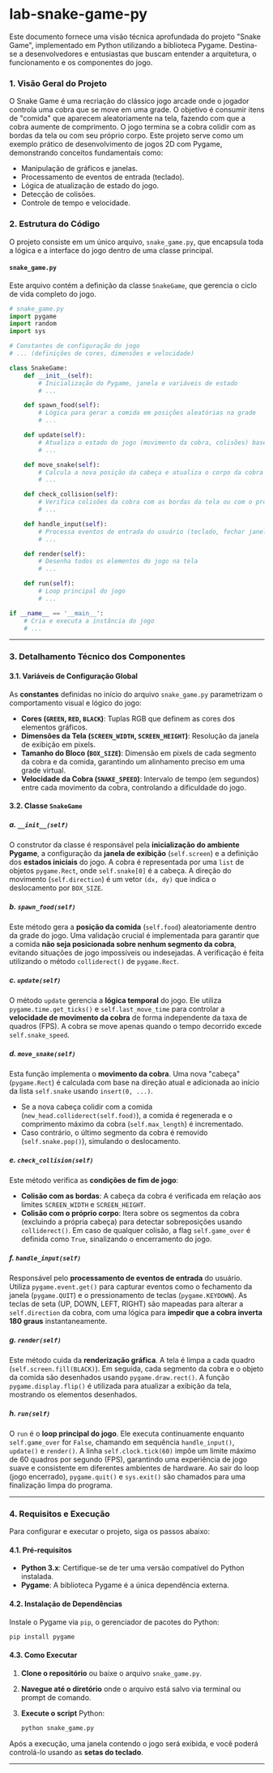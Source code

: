 # lab-snake-game-py

Este documento fornece uma visão técnica aprofundada do projeto "Snake Game", implementado em Python utilizando a biblioteca Pygame. Destina-se a desenvolvedores e entusiastas que buscam entender a arquitetura, o funcionamento e os componentes do jogo.

### 1. Visão Geral do Projeto

O Snake Game é uma recriação do clássico jogo arcade onde o jogador controla uma cobra que se move em uma grade. O objetivo é consumir itens de "comida" que aparecem aleatoriamente na tela, fazendo com que a cobra aumente de comprimento. O jogo termina se a cobra colidir com as bordas da tela ou com seu próprio corpo. Este projeto serve como um exemplo prático de desenvolvimento de jogos 2D com Pygame, demonstrando conceitos fundamentais como:

* Manipulação de gráficos e janelas.
* Processamento de eventos de entrada (teclado).
* Lógica de atualização de estado do jogo.
* Detecção de colisões.
* Controle de tempo e velocidade.

### 2. Estrutura do Código

O projeto consiste em um único arquivo, `snake_game.py`, que encapsula toda a lógica e a interface do jogo dentro de uma classe principal.

#### `snake_game.py`

Este arquivo contém a definição da classe `SnakeGame`, que gerencia o ciclo de vida completo do jogo.

```python
# snake_game.py
import pygame
import random
import sys

# Constantes de configuração do jogo
# ... (definições de cores, dimensões e velocidade)

class SnakeGame:
    def __init__(self):
        # Inicialização do Pygame, janela e variáveis de estado
        # ...

    def spawn_food(self):
        # Lógica para gerar a comida em posições aleatórias na grade
        # ...

    def update(self):
        # Atualiza o estado do jogo (movimento da cobra, colisões) baseado no tempo
        # ...

    def move_snake(self):
        # Calcula a nova posição da cabeça e atualiza o corpo da cobra
        # ...

    def check_collision(self):
        # Verifica colisões da cobra com as bordas da tela ou com o próprio corpo
        # ...

    def handle_input(self):
        # Processa eventos de entrada do usuário (teclado, fechar janela)
        # ...

    def render(self):
        # Desenha todos os elementos do jogo na tela
        # ...

    def run(self):
        # Loop principal do jogo
        # ...

if __name__ == '__main__':
    # Cria e executa a instância do jogo
    # ...
```

---

### 3. Detalhamento Técnico dos Componentes

#### 3.1. Variáveis de Configuração Global

As **constantes** definidas no início do arquivo `snake_game.py` parametrizam o comportamento visual e lógico do jogo:

* **Cores (`GREEN`, `RED`, `BLACK`)**: Tuplas RGB que definem as cores dos elementos gráficos.
* **Dimensões da Tela (`SCREEN_WIDTH`, `SCREEN_HEIGHT`)**: Resolução da janela de exibição em pixels.
* **Tamanho do Bloco (`BOX_SIZE`)**: Dimensão em pixels de cada segmento da cobra e da comida, garantindo um alinhamento preciso em uma grade virtual.
* **Velocidade da Cobra (`SNAKE_SPEED`)**: Intervalo de tempo (em segundos) entre cada movimento da cobra, controlando a dificuldade do jogo.

#### 3.2. Classe `SnakeGame`

##### a. `__init__(self)`

O construtor da classe é responsável pela **inicialização do ambiente Pygame**, a configuração da **janela de exibição** (`self.screen`) e a definição dos **estados iniciais** do jogo. A cobra é representada por uma `list` de objetos `pygame.Rect`, onde `self.snake[0]` é a cabeça. A direção do movimento (`self.direction`) é um vetor `(dx, dy)` que indica o deslocamento por `BOX_SIZE`.

##### b. `spawn_food(self)`

Este método gera a **posição da comida** (`self.food`) aleatoriamente dentro da grade do jogo. Uma validação crucial é implementada para garantir que a comida **não seja posicionada sobre nenhum segmento da cobra**, evitando situações de jogo impossíveis ou indesejadas. A verificação é feita utilizando o método `colliderect()` de `pygame.Rect`.

##### c. `update(self)`

O método `update` gerencia a **lógica temporal** do jogo. Ele utiliza `pygame.time.get_ticks()` e `self.last_move_time` para controlar a **velocidade de movimento da cobra** de forma independente da taxa de quadros (FPS). A cobra se move apenas quando o tempo decorrido excede `self.snake_speed`.

##### d. `move_snake(self)`

Esta função implementa o **movimento da cobra**. Uma nova "cabeça" (`pygame.Rect`) é calculada com base na direção atual e adicionada ao início da lista `self.snake` usando `insert(0, ...)`.
* Se a nova cabeça colidir com a comida (`new_head.colliderect(self.food)`), a comida é regenerada e o comprimento máximo da cobra (`self.max_length`) é incrementado.
* Caso contrário, o último segmento da cobra é removido (`self.snake.pop()`), simulando o deslocamento.

##### e. `check_collision(self)`

Este método verifica as **condições de fim de jogo**:
* **Colisão com as bordas**: A cabeça da cobra é verificada em relação aos limites `SCREEN_WIDTH` e `SCREEN_HEIGHT`.
* **Colisão com o próprio corpo**: Itera sobre os segmentos da cobra (excluindo a própria cabeça) para detectar sobreposições usando `colliderect()`.
Em caso de qualquer colisão, a flag `self.game_over` é definida como `True`, sinalizando o encerramento do jogo.

##### f. `handle_input(self)`

Responsável pelo **processamento de eventos de entrada** do usuário. Utiliza `pygame.event.get()` para capturar eventos como o fechamento da janela (`pygame.QUIT`) e o pressionamento de teclas (`pygame.KEYDOWN`). As teclas de seta (UP, DOWN, LEFT, RIGHT) são mapeadas para alterar a `self.direction` da cobra, com uma lógica para **impedir que a cobra inverta 180 graus** instantaneamente.

##### g. `render(self)`

Este método cuida da **renderização gráfica**. A tela é limpa a cada quadro (`self.screen.fill(BLACK)`). Em seguida, cada segmento da cobra e o objeto da comida são desenhados usando `pygame.draw.rect()`. A função `pygame.display.flip()` é utilizada para atualizar a exibição da tela, mostrando os elementos desenhados.

##### h. `run(self)`

O `run` é o **loop principal do jogo**. Ele executa continuamente enquanto `self.game_over` for `False`, chamando em sequência `handle_input()`, `update()` e `render()`. A linha `self.clock.tick(60)` impõe um limite máximo de 60 quadros por segundo (FPS), garantindo uma experiência de jogo suave e consistente em diferentes ambientes de hardware. Ao sair do loop (jogo encerrado), `pygame.quit()` e `sys.exit()` são chamados para uma finalização limpa do programa.

---

### 4. Requisitos e Execução

Para configurar e executar o projeto, siga os passos abaixo:

#### 4.1. Pré-requisitos

* **Python 3.x**: Certifique-se de ter uma versão compatível do Python instalada.
* **Pygame**: A biblioteca Pygame é a única dependência externa.

#### 4.2. Instalação de Dependências

Instale o Pygame via `pip`, o gerenciador de pacotes do Python:

```bash
pip install pygame
```

#### 4.3. Como Executar

1.  **Clone o repositório** ou baixe o arquivo `snake_game.py`.
2.  **Navegue até o diretório** onde o arquivo está salvo via terminal ou prompt de comando.
3.  **Execute o script** Python:

    ```bash
    python snake_game.py
    ```

Após a execução, uma janela contendo o jogo será exibida, e você poderá controlá-lo usando as **setas do teclado**.

---
